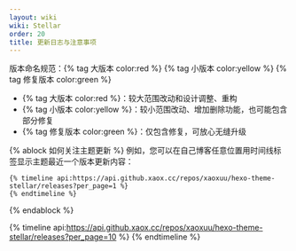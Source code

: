 ```yaml
---
layout: wiki
wiki: Stellar
order: 20
title: 更新日志与注意事项
---
```


版本命名规范：{% tag 大版本 color:red %} {% tag 小版本 color:yellow %} {% tag 修复版本 color:green %}
- {% tag 大版本 color:red %}：较大范围改动和设计调整、重构
- {% tag 小版本 color:yellow %}：较小范围改动、增加删除功能，也可能包含部分修复
- {% tag 修复版本 color:green %}：仅包含修复，可放心无缝升级

{% ablock 如何关注主题更新 %}
例如，您可以在自己博客任意位置用时间线标签显示主题最近一个版本更新内容：
```
{% timeline api:https://api.github.xaox.cc/repos/xaoxuu/hexo-theme-stellar/releases?per_page=1 %}
{% endtimeline %}
```

{% endablock %}

{% timeline api:https://api.github.xaox.cc/repos/xaoxuu/hexo-theme-stellar/releases?per_page=10 %}
{% endtimeline %}
